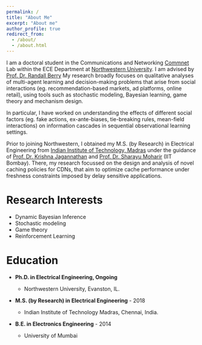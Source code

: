 ```yaml
---
permalink: /
title: "About Me"
excerpt: "About me"
author_profile: true
redirect_from: 
  - /about/
  - /about.html
---
```

I am a doctoral student in the Communications and Networking [Commnet](https://sites.northwestern.edu/commnet/) Lab within the ECE Department at [Northwestern University](https://www.northwestern.edu/). I am advised by [Prof. Dr. Randall Berry](https://www.mccormick.northwestern.edu/research-faculty/directory/profiles/berry-randy.html) My research broadly focuses on qualitative analyses of multi-agent learning and decision-making problems that arise from social interactions (eg. recommendation-based markets, ad platforms, online retail), using tools such as stochastic modeling, Bayesian learning, game theory and mechanism design.

In particular, I have worked on understanding the effects of different social factors (eg. fake actions, ex-ante-biases, tie-breaking rules, mean-field interactions) on information cascades in sequential observational learning settings.

Prior to joining Northwestern, I obtained my M.S. (by Research) in Electrical Engineering from [Indian Institute of Technology, Madras](https://www.iitm.ac.in/) under the guidance of [Prof. Dr. Krishna Jagannathan](https://www.ee.iitm.ac.in/~krishnaj/) and [Prof. Dr. Sharayu Moharir](https://www.ee.iitb.ac.in/web/people/sharayu-moharir/) (IIT Bombay). There, my research focussed on the design and analysis of novel caching policies for CDNs, that aim to optimize cache performance under freshness constraints imposed by delay sensitive applications.

Research Interests
======
* Dynamic Bayesian Inference
* Stochastic modeling
* Game theory
* Reinforcement Learning

Education                                                                                    
======                                                                                       
* **Ph.D. in Electrical Engineering, Ongoing** 
  - Northwestern University, Evanston, IL.
    
* **M.S. (by Research) in Electrical Engineering** - 2018
  - Indian Institute of Technology Madras, Chennai, India.
  
* **B.E. in Electronics Engineering** - 2014
  - University of Mumbai












